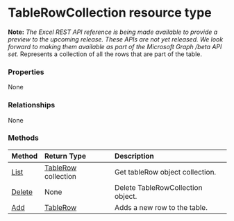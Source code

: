 # TableRowCollection resource type
**Note:** _The Excel REST API reference is being made available to provide a preview to the upcoming release. These APIs are not yet released. We look forward to making them available as part of the Microsoft Graph /beta API set._
Represents a collection of all the rows that are part of the table.

### Properties
None

### Relationships
None


### Methods

| Method		   | Return Type	|Description|
|:---------------|:--------|:----------|
|[List](../api/tablerow_list.md) | [TableRow](tablerow.md) collection |Get tableRow object collection. |
|[Delete](../api/tablerowcollection_delete.md) | None |Delete TableRowCollection object. |
|[Add](../api/tablerowcollection_add.md)|[TableRow](tablerow.md)|Adds a new row to the table.|


<!-- uuid: 8fcb5dbc-d5aa-4681-8e31-b001d5168d79
2015-10-25 14:57:30 UTC -->
<!-- {
  "type": "#page.annotation",
  "description": "TableRowCollection resource",
  "keywords": "",
  "section": "documentation",
  "tocPath": ""
}-->